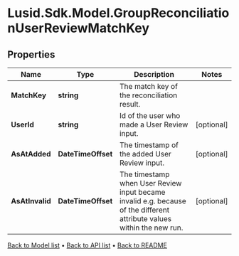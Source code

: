 # Lusid.Sdk.Model.GroupReconciliationUserReviewMatchKey

## Properties

Name | Type | Description | Notes
------------ | ------------- | ------------- | -------------
**MatchKey** | **string** | The match key of the reconciliation result. | 
**UserId** | **string** | Id of the user who made a User Review input. | [optional] 
**AsAtAdded** | **DateTimeOffset** | The timestamp of the added User Review input. | [optional] 
**AsAtInvalid** | **DateTimeOffset** | The timestamp when User Review input became invalid e.g. because of the different attribute values within the new run. | [optional] 

[Back to Model list](../README.md#documentation-for-models) &#8226; [Back to API list](../README.md#documentation-for-api-endpoints) &#8226; [Back to README](../README.md)

